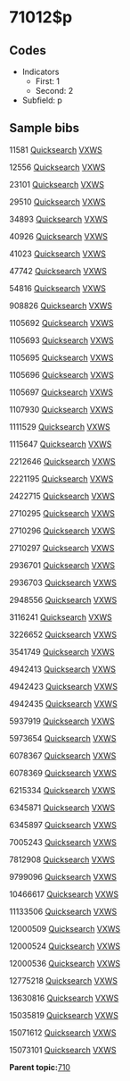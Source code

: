 # 71012$p

## Codes

-   Indicators
    -   First: 1
    -   Second: 2
-   Subfield: p

## Sample bibs

11581 [Quicksearch](https://search.library.yale.edu/catalog/11581) [VXWS](http://prodorbis.library.yale.edu:7014/vxws/GetHoldingsService?bibId=11581)

12556 [Quicksearch](https://search.library.yale.edu/catalog/12556) [VXWS](http://prodorbis.library.yale.edu:7014/vxws/GetHoldingsService?bibId=12556)

23101 [Quicksearch](https://search.library.yale.edu/catalog/23101) [VXWS](http://prodorbis.library.yale.edu:7014/vxws/GetHoldingsService?bibId=23101)

29510 [Quicksearch](https://search.library.yale.edu/catalog/29510) [VXWS](http://prodorbis.library.yale.edu:7014/vxws/GetHoldingsService?bibId=29510)

34893 [Quicksearch](https://search.library.yale.edu/catalog/34893) [VXWS](http://prodorbis.library.yale.edu:7014/vxws/GetHoldingsService?bibId=34893)

40926 [Quicksearch](https://search.library.yale.edu/catalog/40926) [VXWS](http://prodorbis.library.yale.edu:7014/vxws/GetHoldingsService?bibId=40926)

41023 [Quicksearch](https://search.library.yale.edu/catalog/41023) [VXWS](http://prodorbis.library.yale.edu:7014/vxws/GetHoldingsService?bibId=41023)

47742 [Quicksearch](https://search.library.yale.edu/catalog/47742) [VXWS](http://prodorbis.library.yale.edu:7014/vxws/GetHoldingsService?bibId=47742)

54816 [Quicksearch](https://search.library.yale.edu/catalog/54816) [VXWS](http://prodorbis.library.yale.edu:7014/vxws/GetHoldingsService?bibId=54816)

908826 [Quicksearch](https://search.library.yale.edu/catalog/908826) [VXWS](http://prodorbis.library.yale.edu:7014/vxws/GetHoldingsService?bibId=908826)

1105692 [Quicksearch](https://search.library.yale.edu/catalog/1105692) [VXWS](http://prodorbis.library.yale.edu:7014/vxws/GetHoldingsService?bibId=1105692)

1105693 [Quicksearch](https://search.library.yale.edu/catalog/1105693) [VXWS](http://prodorbis.library.yale.edu:7014/vxws/GetHoldingsService?bibId=1105693)

1105695 [Quicksearch](https://search.library.yale.edu/catalog/1105695) [VXWS](http://prodorbis.library.yale.edu:7014/vxws/GetHoldingsService?bibId=1105695)

1105696 [Quicksearch](https://search.library.yale.edu/catalog/1105696) [VXWS](http://prodorbis.library.yale.edu:7014/vxws/GetHoldingsService?bibId=1105696)

1105697 [Quicksearch](https://search.library.yale.edu/catalog/1105697) [VXWS](http://prodorbis.library.yale.edu:7014/vxws/GetHoldingsService?bibId=1105697)

1107930 [Quicksearch](https://search.library.yale.edu/catalog/1107930) [VXWS](http://prodorbis.library.yale.edu:7014/vxws/GetHoldingsService?bibId=1107930)

1111529 [Quicksearch](https://search.library.yale.edu/catalog/1111529) [VXWS](http://prodorbis.library.yale.edu:7014/vxws/GetHoldingsService?bibId=1111529)

1115647 [Quicksearch](https://search.library.yale.edu/catalog/1115647) [VXWS](http://prodorbis.library.yale.edu:7014/vxws/GetHoldingsService?bibId=1115647)

2212646 [Quicksearch](https://search.library.yale.edu/catalog/2212646) [VXWS](http://prodorbis.library.yale.edu:7014/vxws/GetHoldingsService?bibId=2212646)

2221195 [Quicksearch](https://search.library.yale.edu/catalog/2221195) [VXWS](http://prodorbis.library.yale.edu:7014/vxws/GetHoldingsService?bibId=2221195)

2422715 [Quicksearch](https://search.library.yale.edu/catalog/2422715) [VXWS](http://prodorbis.library.yale.edu:7014/vxws/GetHoldingsService?bibId=2422715)

2710295 [Quicksearch](https://search.library.yale.edu/catalog/2710295) [VXWS](http://prodorbis.library.yale.edu:7014/vxws/GetHoldingsService?bibId=2710295)

2710296 [Quicksearch](https://search.library.yale.edu/catalog/2710296) [VXWS](http://prodorbis.library.yale.edu:7014/vxws/GetHoldingsService?bibId=2710296)

2710297 [Quicksearch](https://search.library.yale.edu/catalog/2710297) [VXWS](http://prodorbis.library.yale.edu:7014/vxws/GetHoldingsService?bibId=2710297)

2936701 [Quicksearch](https://search.library.yale.edu/catalog/2936701) [VXWS](http://prodorbis.library.yale.edu:7014/vxws/GetHoldingsService?bibId=2936701)

2936703 [Quicksearch](https://search.library.yale.edu/catalog/2936703) [VXWS](http://prodorbis.library.yale.edu:7014/vxws/GetHoldingsService?bibId=2936703)

2948556 [Quicksearch](https://search.library.yale.edu/catalog/2948556) [VXWS](http://prodorbis.library.yale.edu:7014/vxws/GetHoldingsService?bibId=2948556)

3116241 [Quicksearch](https://search.library.yale.edu/catalog/3116241) [VXWS](http://prodorbis.library.yale.edu:7014/vxws/GetHoldingsService?bibId=3116241)

3226652 [Quicksearch](https://search.library.yale.edu/catalog/3226652) [VXWS](http://prodorbis.library.yale.edu:7014/vxws/GetHoldingsService?bibId=3226652)

3541749 [Quicksearch](https://search.library.yale.edu/catalog/3541749) [VXWS](http://prodorbis.library.yale.edu:7014/vxws/GetHoldingsService?bibId=3541749)

4942413 [Quicksearch](https://search.library.yale.edu/catalog/4942413) [VXWS](http://prodorbis.library.yale.edu:7014/vxws/GetHoldingsService?bibId=4942413)

4942423 [Quicksearch](https://search.library.yale.edu/catalog/4942423) [VXWS](http://prodorbis.library.yale.edu:7014/vxws/GetHoldingsService?bibId=4942423)

4942435 [Quicksearch](https://search.library.yale.edu/catalog/4942435) [VXWS](http://prodorbis.library.yale.edu:7014/vxws/GetHoldingsService?bibId=4942435)

5937919 [Quicksearch](https://search.library.yale.edu/catalog/5937919) [VXWS](http://prodorbis.library.yale.edu:7014/vxws/GetHoldingsService?bibId=5937919)

5973654 [Quicksearch](https://search.library.yale.edu/catalog/5973654) [VXWS](http://prodorbis.library.yale.edu:7014/vxws/GetHoldingsService?bibId=5973654)

6078367 [Quicksearch](https://search.library.yale.edu/catalog/6078367) [VXWS](http://prodorbis.library.yale.edu:7014/vxws/GetHoldingsService?bibId=6078367)

6078369 [Quicksearch](https://search.library.yale.edu/catalog/6078369) [VXWS](http://prodorbis.library.yale.edu:7014/vxws/GetHoldingsService?bibId=6078369)

6215334 [Quicksearch](https://search.library.yale.edu/catalog/6215334) [VXWS](http://prodorbis.library.yale.edu:7014/vxws/GetHoldingsService?bibId=6215334)

6345871 [Quicksearch](https://search.library.yale.edu/catalog/6345871) [VXWS](http://prodorbis.library.yale.edu:7014/vxws/GetHoldingsService?bibId=6345871)

6345897 [Quicksearch](https://search.library.yale.edu/catalog/6345897) [VXWS](http://prodorbis.library.yale.edu:7014/vxws/GetHoldingsService?bibId=6345897)

7005243 [Quicksearch](https://search.library.yale.edu/catalog/7005243) [VXWS](http://prodorbis.library.yale.edu:7014/vxws/GetHoldingsService?bibId=7005243)

7812908 [Quicksearch](https://search.library.yale.edu/catalog/7812908) [VXWS](http://prodorbis.library.yale.edu:7014/vxws/GetHoldingsService?bibId=7812908)

9799096 [Quicksearch](https://search.library.yale.edu/catalog/9799096) [VXWS](http://prodorbis.library.yale.edu:7014/vxws/GetHoldingsService?bibId=9799096)

10466617 [Quicksearch](https://search.library.yale.edu/catalog/10466617) [VXWS](http://prodorbis.library.yale.edu:7014/vxws/GetHoldingsService?bibId=10466617)

11133506 [Quicksearch](https://search.library.yale.edu/catalog/11133506) [VXWS](http://prodorbis.library.yale.edu:7014/vxws/GetHoldingsService?bibId=11133506)

12000509 [Quicksearch](https://search.library.yale.edu/catalog/12000509) [VXWS](http://prodorbis.library.yale.edu:7014/vxws/GetHoldingsService?bibId=12000509)

12000524 [Quicksearch](https://search.library.yale.edu/catalog/12000524) [VXWS](http://prodorbis.library.yale.edu:7014/vxws/GetHoldingsService?bibId=12000524)

12000536 [Quicksearch](https://search.library.yale.edu/catalog/12000536) [VXWS](http://prodorbis.library.yale.edu:7014/vxws/GetHoldingsService?bibId=12000536)

12775218 [Quicksearch](https://search.library.yale.edu/catalog/12775218) [VXWS](http://prodorbis.library.yale.edu:7014/vxws/GetHoldingsService?bibId=12775218)

13630816 [Quicksearch](https://search.library.yale.edu/catalog/13630816) [VXWS](http://prodorbis.library.yale.edu:7014/vxws/GetHoldingsService?bibId=13630816)

15035819 [Quicksearch](https://search.library.yale.edu/catalog/15035819) [VXWS](http://prodorbis.library.yale.edu:7014/vxws/GetHoldingsService?bibId=15035819)

15071612 [Quicksearch](https://search.library.yale.edu/catalog/15071612) [VXWS](http://prodorbis.library.yale.edu:7014/vxws/GetHoldingsService?bibId=15071612)

15073101 [Quicksearch](https://search.library.yale.edu/catalog/15073101) [VXWS](http://prodorbis.library.yale.edu:7014/vxws/GetHoldingsService?bibId=15073101)

**Parent topic:**[710](../../tags/710/710.md)

